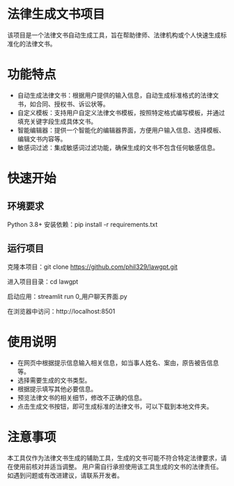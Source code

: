 # 法律生成文书项目
该项目是一个法律文书自动生成工具，旨在帮助律师、法律机构或个人快速生成标准化的法律文书。

# 功能特点
- 自动生成法律文书：根据用户提供的输入信息，自动生成标准格式的法律文书，如合同、授权书、诉讼状等。
- 自定义模板：支持用户自定义法律文书模板，按照特定格式编写模板，并通过填充关键字段生成具体文书。
- 智能编辑器：提供一个智能化的编辑器界面，方便用户输入信息、选择模板、编辑文书内容等。
- 敏感词过滤：集成敏感词过滤功能，确保生成的文书不包含任何敏感信息。

# 快速开始
## 环境要求
Python 3.8+
安装依赖：pip install -r requirements.txt

## 运行项目
克隆本项目：git clone https://github.com/phil329/lawgpt.git

进入项目目录：cd lawgpt

启动应用：streamlit run 0_用户聊天界面.py

在浏览器中访问：http://localhost:8501

# 使用说明
- 在网页中根据提示信息输入相关信息，如当事人姓名、案由，原告被告信息等。
- 选择需要生成的文书类型。
- 根据提示填写其他必要信息。
- 预览法律文书的相关细节，修改不正确的信息。
- 点击生成文书按钮，即可生成标准的法律文书，可以下载到本地文件夹。

# 注意事项
本工具仅作为法律文书生成的辅助工具，生成的文书可能不符合特定法律要求，请在使用前核对并适当调整。
用户需自行承担使用该工具生成的文书的法律责任。
如遇到问题或有改进建议，请联系开发者。